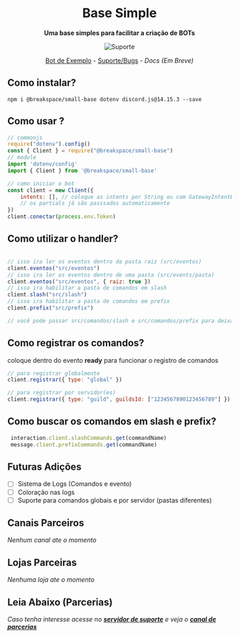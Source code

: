 <div align="center">

# Base Simple

**Uma base simples para facilitar a criação de BOTs**

![Suporte](https://discord.com/api/guilds/1233197090104934400/widget.png?style=banner2)

[Bot de Exemplo](https://github.com/BreakSpaceOficial/BreakSpace-small-base-Example) - [Suporte/Bugs](https://discord.gg/Yq2UqWZu) - *Docs (Em Breve)*

</div>

## Como instalar?

```
npm i @breakspace/small-base dotenv discord.js@14.15.3 --save
```

## Como usar ?
```js
// commonjs
require("dotenv").config()
const { Client } = require("@breakspace/small-base")
// module
import 'dotenv/config'
import { Client } from '@breakspace/small-base'

// como iniciar o bot
const client = new Client({
    intents: [], // coloque as intents por String ou com GatewayIntentBits
    // os partials já são passsados automaticamente
})
client.conectar(process.env.Token)

```
## Como utilizar o handler?
```js

// isso ira ler os eventos dentro da pasta raiz (src/eventos)
client.eventos("src/eventos")
// isso ira ler os eventos dentro de uma pasta (src/events/pasta)
client.eventos("src/eventos", { raiz: true })
// isso ira habilitar a pasta de comandos em slash
client.slash("src/slash")
// isso ira habilitar a pasta de comandos em prefix
client.prefix("src/prefix")

// você pode passar src/comandos/slash e src/comandos/prefix para deixar mais organizado
```


## Como registrar os comandos?
coloque dentro do evento **ready** para funcionar o registro de comandos
```js
// para registrar globalmente
client.registrar({ type: "global" })

// para registrar por servidor(es)
client.registrar({ type: "guild", guildsId: ["1234567890123456789"] })

```

## Como buscar os comandos em slash e prefix?
```js
 interaction.client.slashCommands.get(commandName)
 message.client.prefixCommands.get(commandName)
```

## Futuras Adições
- [ ] Sistema de Logs (Comandos e evento)
- [ ] Coloração nas logs
- [ ] Suporte para comandos globais e por servidor (pastas diferentes)

## Canais Parceiros
*Nenhum canal ate o momento*

## Lojas Parceiras
*Nenhuma loja ate o momento*

## Leia Abaixo (Parcerias)

 *Caso tenha interesse acesse no **[servidor de suporte](https://discord.gg/Yq2UqWZu)** e veja o **[canal de parcerias](https://discord.com/channels/1233197090104934400/1279665430109093954)***